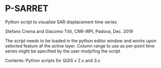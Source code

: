 # P-SARRET
Python script to visualize SAR displacement time series

Stefano Crema and Giacomo Titti, CNR-IRPI, Padova, Dec. 2019

The script needs to be loaded in the python editor window and works upon selected feature af the active layer.
Column range to use as per-point time series might be specified by the user modyfing the script

Contents:
Python scripts for QGIS v 2.x and 3.x